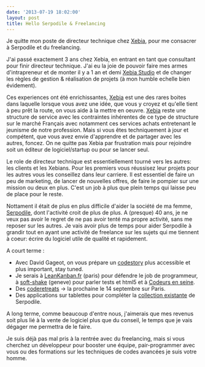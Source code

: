```yaml
---
date: '2013-07-19 18:02:00'
layout: post
title: Hello Serpodile & Freelancing
---
```

Je quitte mon poste de directeur technique chez [Xebia](http://www.xebia.fr/), pour me consacrer à Serpodile et du freelancing.

J'ai passé exactement 3 ans chez Xebia, en entrant en tant que consultant pour finir directeur technique. J'ai eu la joie de pouvoir faire mes armes d'intrapreneur et de monter il y a 1 an et demi [Xebia Studio](http://studio.xebia.fr/) et de changer les règles de gestion & réalisation de projets (à mon humble echelle bien évidement).

Ces experiences ont été  enrichissantes, [Xebia](http://www.xebia.fr/) est une des rares boites dans laquelle lorsque vous avez une idée, que vous y croyez et qu'elle tient à peu prêt la route, on vous aide à la mettre en oeuvre. [Xebia](http://www.xebia.fr/) reste une structure de service avec les contraintes inhérentes de ce type de structure sur le marché Français avec notamment ces services achats entretenant le jeunisme de notre profession. Mais si vous êtes techniquement à jour et compétent, que vous avez envie d'apprendre et de partager avec les autres, foncez. On ne quitte pas Xebia par frustration mais pour rejoindre soit un éditeur de logiciel/startup ou pour se lancer seul.

Le role de directeur technique est essentiellement tourné vers les autres: les clients et les Xebians. Pour les premiers vous réussisez leur projets pour les autres vous les conseillez dans leur carriere. Il est essentiel de faire un peu de marketing, de lancer de nouvelles offres, de faire le pompier sur une mission ou deux en plus. C'est un job à plus que plein temps qui laisse peu de place pour le reste.

Nottament il était de plus en plus difficile d'aider la société de ma femme, [Serpodile](http://serpodile.com), dont l'activité croit de plus de plus. A (presque) 40 ans, je ne veux pas avoir le regret de ne pas avoir tenté ma propre activité, sans me reposer sur les autres. Je vais avoir plus de temps pour aider Serpodile à grandir tout en ayant une activité de freelance sur les sujets qui me tiennent à coeur: écrire du logiciel utile de qualité et rapidement.

A court terme :
 * Avec David Gageot, on vous prépare un [codestory](http://code-story.net) plus accessible et plus important, stay tuned.
 * Je serais à [LeanKanban.fr](http://leankanban.fr) (paris) pour défendre le job de programmeur, à [soft-shake](http://soft-shake.ch/2013) (geneve) pour parler tests et html5 et à [Codeurs en seine](http://www.codeursenseine.com).
 * Des [coderetreats](http://coderetreat.org/about) -> la prochaine le 14 septembre sur Paris.
 * Des applications sur tablettes pour compléter la [collection existante](https://itunes.apple.com/fr/app/cursiveshd/id611725294) de Serpodile.

 A long terme, comme beaucoup d'entre nous, j'aimerais que mes revenus soit plus lié à la vente de logiciel plus que du conseil, le temps que je vais dégager me permettra de le faire.

Je suis déjà pas mal pris à la rentrée avec du freelancing, mais si vous cherchez un développeur pour booster une équipe, pair-programmer avec vous ou des formations sur les techniques de codes avancées je suis votre homme.
